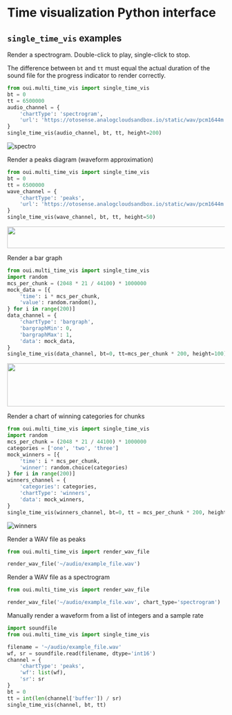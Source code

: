 # Time visualization Python interface

## `single_time_vis` examples

Render a spectrogram. Double-click to play, single-click to stop.

The difference between `bt` and `tt` must equal the actual duration of the sound file for the progress indicator to render correctly.
```python
from oui.multi_time_vis import single_time_vis
bt = 0
tt = 6500000
audio_channel = {
    'chartType': 'spectrogram',
    'url': 'https://otosense.analogcloudsandbox.io/static/wav/pcm1644m.wav',
}
single_time_vis(audio_channel, bt, tt, height=200)
```
![spectro](/uploads/6a30a894e369b159ba07bb5b29659d84/otv-spectro.png)

Render a peaks diagram (waveform approximation)
```python
from oui.multi_time_vis import single_time_vis
bt = 0
tt = 6500000
wave_channel = {
    'chartType': 'peaks',
    'url': 'https://otosense.analogcloudsandbox.io/static/wav/pcm1644m.wav',
}
single_time_vis(wave_channel, bt, tt, height=50)
```
<img src="/uploads/354597133e98afd690bc85ab7ba2295c/peaks.png" height=50 width=1000 />

Render a bar graph
```python
from oui.multi_time_vis import single_time_vis
import random
mcs_per_chunk = (2048 * 21 / 44100) * 1000000
mock_data = [{
    'time': i * mcs_per_chunk,
    'value': random.random(),
} for i in range(200)]
data_channel = {
    'chartType': 'bargraph',
    'bargraphMin': 0,
    'bargraphMax': 1,
    'data': mock_data,
}
single_time_vis(data_channel, bt=0, tt=mcs_per_chunk * 200, height=100)
```
<img src="/uploads/c86fa2a184eaacad4805bddb3d3fbc1b/bargraph.png" height=100 width=1000 />

Render a chart of winning categories for chunks
```python
from oui.multi_time_vis import single_time_vis
import random
mcs_per_chunk = (2048 * 21 / 44100) * 1000000
categories = ['one', 'two', 'three']
mock_winners = [{
    'time': i * mcs_per_chunk,
    'winner': random.choice(categories)
} for i in range(200)]
winners_channel = {
    'categories': categories,
    'chartType': 'winners',
    'data': mock_winners,
}
single_time_vis(winners_channel, bt=0, tt = mcs_per_chunk * 200, height=60)
```
![winners](/uploads/0844e8b96ad885be8ae4217722852d3f/Screen_Shot_2020-08-24_at_12.44.34_PM.png)

Render a WAV file as peaks
```python
from oui.multi_time_vis import render_wav_file

render_wav_file('~/audio/example_file.wav')
```

Render a WAV file as a spectrogram
```python
from oui.multi_time_vis import render_wav_file

render_wav_file('~/audio/example_file.wav', chart_type='spectrogram')
```

Manually render a waveform from a list of integers and a sample rate
```python
import soundfile
from oui.multi_time_vis import single_time_vis

filename = '~/audio/example_file.wav'
wf, sr = soundfile.read(filename, dtype='int16')
channel = {
    'chartType': 'peaks',
    'wf': list(wf),
    'sr': sr
}
bt = 0
tt = int(len(channel['buffer']) / sr)
single_time_vis(channel, bt, tt)
```